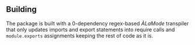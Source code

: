 ## Building

The package is built with a 0-dependency regex-based _ÀLaMode_ transpiler that only updates imports and export statements into require calls and `module.exports` assignments keeping the rest of code as it is.


